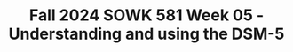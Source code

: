 ---
layout: single_embed_slide
title: "Fall 2024 SOWK 581 Week 05 - Understanding and using the DSM-5"
presentation_id: hLLmiH
slides:
  - slide_name: ../deck-hLLmiH-large-0.jpeg
    slide_thumbnail: ../deck-hLLmiH-thumb-0.jpeg
    slide_alt: "Slide shows text divided into two sections. Left: 'Fall 2024 SOWK 581, WEEK 05, Understanding and using the DSM-5, Jacob Campbell, Ph.D., LICSW.' Right: 'DIAGNOSTIC AND STATISTICAL MANUAL OF MENTAL DISORDERS, FIFTH EDITION TEXT REVISION, DSM-5-TR™, AMERICAN PSYCHIATRIC ASSOCIATION.'"
  - slide_name: ../deck-hLLmiH-large-1.jpeg
    slide_thumbnail: ../deck-hLLmiH-thumb-1.jpeg
    slide_alt: "Slide with three text lines: 'Week 05,' 'General content in diagnoses,' 'Using the DSM,' 'AMA - DSM-5-TR Edition,' against a dark blue background."
  - slide_name: ../deck-hLLmiH-large-2.jpeg
    slide_thumbnail: ../deck-hLLmiH-thumb-2.jpeg
    slide_alt: "Text on a slide questions if love is a panic attack, detailing panic symptoms from the DSM, including trembling, sweating, and heart racing. It asks: 'Do we all have the conditions and symptoms in the DSM?'"
  - slide_name: ../deck-hLLmiH-large-3.jpeg
    slide_thumbnail: ../deck-hLLmiH-thumb-3.jpeg
    slide_alt: "Chart displays four quadrants: 'Symptom' as central focus, 'Time' (period, age, duration), 'Frequency,' 'Intensity' (occupation, social life, mood, judgment), 'Beliefs/Experiences,' 'Thoughts,' 'Feelings,' 'Behaviors.' Title: 'General Areas of Consideration.'"
  - slide_name: ../deck-hLLmiH-large-4.jpeg
    slide_thumbnail: ../deck-hLLmiH-thumb-4.jpeg
    slide_alt: "The image is a presentation slide featuring the DSM-5-TR cover and text. The slide lists psychiatric disorders including Oppositional Defiant Disorder, Reactive Attachment Disorder, Generalized Anxiety Disorder, and Borderline Personality Disorder."
  - slide_name: ../deck-hLLmiH-large-5.jpeg
    slide_thumbnail: ../deck-hLLmiH-thumb-5.jpeg
    slide_alt: "A slide displays the text 'Using a Screening Tool' on the left. On the right, there is a questionnaire titled 'GAIN Short Screener' with a series of questions and checkboxes."
  - slide_name: ../deck-hLLmiH-large-6.jpeg
    slide_thumbnail: ../deck-hLLmiH-thumb-6.jpeg
    slide_alt: "Text slide titled 'Writing a Diagnosis.' It includes: 'F33.3 Major Depressive Disorder, Recurrent, Severe with Psychotic Features with Anxious Distress;' against a plain background."
  - slide_name: ../deck-hLLmiH-large-7.jpeg
    slide_thumbnail: ../deck-hLLmiH-thumb-7.jpeg
    slide_alt: "Slide with text 'Section 0' centered; blue font on light teal background, with a horizontal line above and below the text."
  - slide_name: ../deck-hLLmiH-large-8.jpeg
    slide_thumbnail: ../deck-hLLmiH-thumb-8.jpeg
    slide_alt: "Text slide with two questions:1) How has DSM-5 changed mental disorder diagnosis criteria? What's the clinical impact?2) Why include PMDD but not PMS in DSM-5? Criteria differences? Workplace impact on women with PMDD?"
  - slide_name: ../deck-hLLmiH-large-9.jpeg
    slide_thumbnail: ../deck-hLLmiH-thumb-9.jpeg
    slide_alt: "Text in a presentation slide with questions about DSM updates, differences in conducting MSE with children vs. adults, and diagnosing overlapping symptoms, directed toward someone named Jacob."
  - slide_name: ../deck-hLLmiH-large-10.jpeg
    slide_thumbnail: ../deck-hLLmiH-thumb-10.jpeg
    slide_alt: "Text on a slide reads: 'Hi Jacob, Have you encountered any challenges in using the DSM handbook?' The background is plain white."
  - slide_name: ../deck-hLLmiH-large-11.jpeg
    slide_thumbnail: ../deck-hLLmiH-thumb-11.jpeg
    slide_alt: "Text-based slide listing four questions about mental health: 1) Mental status exams and links to violence.2) Correlation between schizophrenia and genius.3) Desire for recovery in mental illness.4) Parental advice for children's happiness."
  - slide_name: ../deck-hLLmiH-large-12.jpeg
    slide_thumbnail: ../deck-hLLmiH-thumb-12.jpeg
    slide_alt: "Text on the slide reads: 'Hello Jacob,  After watching the video the gentleman said that the individual is not their diagnosis. I agree with that statement! - How do you work with someone who is focused on their diagnosis (being labeled/in denial) rather than focusing on helping themselves improve their mental health state? - What steps do you initiate, so the individual accepts their diagnosis and works on their symptoms?'"
  - slide_name: ../deck-hLLmiH-large-13.jpeg
    slide_thumbnail: ../deck-hLLmiH-thumb-13.jpeg
    slide_alt: "Text block discussing challenges with the DSM in capturing diverse mental health expressions across cultures. It questions cultural sensitivity in diagnoses and suggests seeking alternative frameworks for accuracy."
  - slide_name: ../deck-hLLmiH-large-14.jpeg
    slide_thumbnail: ../deck-hLLmiH-thumb-14.jpeg
    slide_alt: "Text slide with three bullet points in blue, posing questions about the DSM:- Are there people who work on the DSM every day and make changes to it?- Can there be malpractice when using the book?- Do doctors have to use the book or reference it to get a reimbursement for it?"
  - slide_name: ../deck-hLLmiH-large-15.jpeg
    slide_thumbnail: ../deck-hLLmiH-thumb-15.jpeg
    slide_alt: "The slide features the text 'Section 1' in bold blue at the bottom left corner against a light blue background, underlined by a thin blue line."
  - slide_name: ../deck-hLLmiH-large-16.jpeg
    slide_thumbnail: ../deck-hLLmiH-thumb-16.jpeg
    slide_alt: "A block of text on a presentation slide discusses an individual's fascination with diagnostic processes, focusing on questions about using and understanding the DSM book in clinical settings."
  - slide_name: ../deck-hLLmiH-large-17.jpeg
    slide_thumbnail: ../deck-hLLmiH-thumb-17.jpeg
    slide_alt: "Text slide displaying questions about the DSM-5-TR development and diagnostic process. Questions include origins, contributors, decision-making, diagnostic procedures, and potential for misdiagnosis."
  - slide_name: ../deck-hLLmiH-large-18.jpeg
    slide_thumbnail: ../deck-hLLmiH-thumb-18.jpeg
    slide_alt: "Text slide with a question for Dr. Campbell about DSM diagnoses inclusion. It asks about the determination process and if these are the only diagnoses used nationally. Ends with 'Thank you!!!'"
  - slide_name: ../deck-hLLmiH-large-19.jpeg
    slide_thumbnail: ../deck-hLLmiH-thumb-19.jpeg
    slide_alt: "Text on a slide reads: 'Hi everyone! In the first few minutes of Ken's video, he mentions that the DSM-5 requires clinical training to be utilized correctly. What does this training look like? Does it require real-time practice hours? Is this clinical training a requirement by the state?' The background is white."
  - slide_name: ../deck-hLLmiH-large-20.jpeg
    slide_thumbnail: ../deck-hLLmiH-thumb-20.jpeg
    slide_alt: "Text slide with a question reads: 'Hello Mr. Campbell, through the years the DSM has expanded tremendously since its origination. What do you think the correlation is between the DSM and multibillion dollar pharmaceutical companies if any? Also Kinter referred to others codes as the 'V' Codes, can you give me an example?'"
  - slide_name: ../deck-hLLmiH-large-21.jpeg
    slide_thumbnail: ../deck-hLLmiH-thumb-21.jpeg
    slide_alt: "A block of text presents questions about determining an appropriate diagnosis and processes for reassessment in cases of uncertainty. The background is plain and appears on a presentation slide."
  - slide_name: ../deck-hLLmiH-large-22.jpeg
    slide_thumbnail: ../deck-hLLmiH-thumb-22.jpeg
    slide_alt: "The image features text questioning how to distinguish between disorders with overlapping symptoms in clients, and how to choose which disorder fits when symptoms apply to multiple disorders."
  - slide_name: ../deck-hLLmiH-large-23.jpeg
    slide_thumbnail: ../deck-hLLmiH-thumb-23.jpeg
    slide_alt: "Text slide includes questions about DSM-5-TR: clinician overdiagnosis frequency, removal of diagnoses, criteria for new diagnoses. Acknowledgement of study time and appreciation for question space."
  - slide_name: ../deck-hLLmiH-large-24.jpeg
    slide_thumbnail: ../deck-hLLmiH-thumb-24.jpeg
    slide_alt: "The slide features a DSM-5-TR book cover next to text encouraging group discussions about diagnostic criteria for Posttraumatic Stress Disorder, Major Depressive Disorder, and Schizophrenia."
---